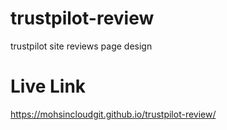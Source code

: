 # trustpilot-review
trustpilot site reviews page design

# Live Link
https://mohsincloudgit.github.io/trustpilot-review/ 
